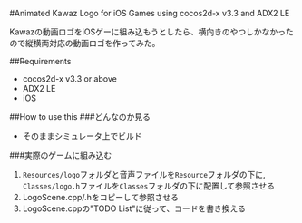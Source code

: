#Animated Kawaz Logo for iOS Games using cocos2d-x v3.3 and ADX2 LE

Kawazの動画ロゴをiOSゲーに組み込もうとしたら、横向きのやつしかなかったので縦横両対応の動画ロゴを作ってみた。

##Requirements
* cocos2d-x v3.3 or above
* ADX2 LE
* iOS

##How to use this
###どんなのか見る
* そのままシミュレータ上でビルド

###実際のゲームに組み込む
1. ```Resources/logo```フォルダと音声ファイルを```Resource```フォルダの下に, ```Classes/logo.h```ファイルを```Classes```フォルダの下に配置して参照させる
2. LogoScene.cpp/.hをコピーして参照させる
3. LogoScene.cppの"TODO List"に従って、コードを書き換える

